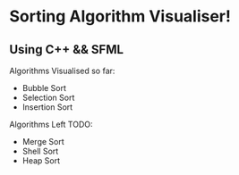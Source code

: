 # Sorting Algorithm Visualiser!

## Using C++ && SFML

Algorithms Visualised so far:

- Bubble Sort
- Selection Sort
- Insertion Sort

Algorithms Left TODO:

- Merge Sort
- Shell Sort
- Heap Sort
